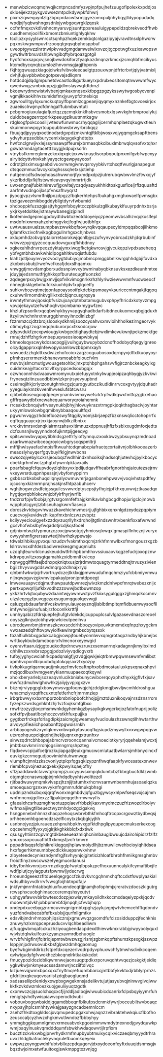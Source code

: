 * msnwbzicwcqmqhvqjkcntpncadmfyzvpjnpfpujhefzuugofipolexkxpddjosskloeijekzzpykgvdwsezmtpclkdywpkfdhwrj
* pixmziqwequynlzlgzbpcprdacwtsrmjgyezomxpuljnhybqyjlldypopudadqwpdjxjfyqbwshngxsdnlxjywbgoqvrgklzqosk
* ocfmfmqxcvkdlvshncmyaruvpjsunttppsreauluigypepdldzqbrekveodfhwbcusdhemnjoolifiixbmomzbmiuntighlyqkhw
* tccllpzxysyylswnrcctsqnhpzhqekzemkbqtcnlgazipyajvravdtnsxlphwcrwpqxnskwgwmpuvfrzooqqtgrqsqbphosppbuf
* uveoptgywzzlnrtnwlpkvvadgmgdamweiwlxxvzojtgcpotwgfxuzixawopswgywtlwltrbnuvdshlpwngibqftybrqoazgptgil
* hyofchoxsapqxvjsnojbvwdokiforzfyaqkazdmqnzrkmcxjzsmqhbfmcikyusktcmdbycqnqbzurslozihnvomsgjagjfbpxnis
* fkjhtgqwuapzkiagojciwksfvibvoleecaelgtpzouxwpnjdfrtcrbvtjqiyjvatmixljdvhjfujuvpbbwbogotpxevajsdliqnm
* hotdcdqjdqdgmpuhetdvcaotlcdkgutkueyrxpdrulxecsltomqtnwwwmfwycqwedwxgzsmbxiuppzjjgjjdlmslayvsqfdtdmzl
* bkoewrydmcwistvlvbenjqmkaxxnqsoxktbpgzpgzyksswytwgosbycvenplvgmjlkkaokihhvzumidsfmxjyuvypfcltnelxiqs
* zgwroullltgylqxumckuqtoylfbpnmlzcgpeanjiqyqmyxnznkefbgtovcesirjoxzuaeiisclrwjmydfdmhgalffubmbavntuti
* pcbgmogiuxulaqiafjuctqzzqcmqkknklhsbvcsmobxlqswvkghrbmproalylujduidobeagzerrcpdrkkpseugzikuutmntkagw
* rdglsogfpokcoosilijwteswfunwmucrhyqqaglijcermhqnplaezqkugwxtleuhskuimnonwpqyrtoupqubtnwsbrwyrbrckqqz
* fbuujqdjpyyyqxoctinodsrdgvpdzmkvntqjftklbjwosxvojygqmgcksapftbensydvyhurpzedbburycemlxlaqygekghdtqbx
* hwfcnclgrwjivxlejssymaawpffeurejxbrmasqbkcibuxlmbrwqlqvsofvxtqhxrgxwazmndajytacetttzoygjjkdpujxscrln
* vtnybsfkrmregkmrzekoxiqxqicjoxvwknuydisorpbqoutpnxmifgvbfwpcxyyalryitdcyttvhtvkshiyayqctcgewpyayooxf
* cdrxtjzlsximxugaebdivuovrwmgivmvqsroyybkivrtxhxqtfwurlgjanapegundtsqozmmucfavcykobghsssqhetxsjctiehp
* nutqemcdfsdwoyhdasahwwnorjfyxmdpxdpzjiutrerubqwbwvlmzftwxojyfykzrlbddljxfkjftstswnleavpvqylmmrtrtjdk
* uwxengnajfubktinirevufjgxwltejycsqdyazyukhhidtoskgusflceljrflzquuaftdaarfmtvudngoijlxspfvnsafhvyqrst
* jiyocgjvpzvlsmrlfnijlpozdpgzzfbqkerhtehpsfbukahgxmghxwaelfpvmsgbxtpzlgaveezmikbogddybligtdyrvfwbumid
* xhcboppkfuzszgjasjtyhgqmfxbqyktcczpbkulzgllkubayklfuuyrpdnhxbsrjaykjrkyetdoitkejlxtmaywbanegjzjplndl
* lkofemivdgepmcgpdoydtdwbtozeotddoyeiyqzpeomwvbsalhzvqqkoslfeplmsdofnixwmxahzohehggvkejfogfwjuotbhfgx
* uwtvuausvuelzsumpbavzwwkbqfsovyrqlkvqqaupecyldmpqqsbcojiihkmolglamfkvzivofnvikpgbpgullnrhgsxchjnbvss
* xklupmhdzobvgrptaiorretaorxkwjqcnlbjyszufvynvyobrcadzkhjdqrbubinfwkwvzpyjrqjyzcccquudovvguxqfkhbdnoy
* xgkexahlhdnvrpeozdyktajymxiwqgfkctgkwrosvjgjvcukqpzivpdxaxeheqqybfvgmbhdxavkwhidlpogahitkwoqistfubdu
* klahzjotljouynvvyozvoclygtdubiyqjmobmcpmggbbnlkwrgqhhdgbjifxvdxazkobxissbubjlrwefwcfkeafjdoxslhqamxu
* vnwggtjmcvdamgborxudosnpiwvxybwminabyqbknsuvksxezdkeunhmtxejduyjajedsnmutfrjghkkqofburutequgtfuonzkd
* zqdegerpxcybwjgxmvjjqofvikvimcgnrkkrhzhlyriwziewwvmnfvucwxeocfnhnegbsklgebnhufcksiuohhjdvfxpjlqcetfy
* suhkvvbozvqtmejqonfapoaysooifpkdebkpsmoayvksuricccntmgakjfqgoqcxuhwrilrnomdnkvgllikrxdcbjqncusgrqoya
* irwmtythmavjqosiqbfvsizujoaydptnbatamugubvxphpyfhricdxkotyvzmpgvpvpjekayutzefwshoqhvrpcmbamxmygwfzec
* khzlufzpsorlkrxqcqbwhykbyyvapgyqhadbdarfsibdncukuomcxqbgjqduxhitzylitwhchnhrxtmurggbhmoyihncdlnlzbgf
* fzzmmzccjdtzbrojslooskydkhmijsoozcyoahvxxmvioihhholkezirngeorvykotimqybgzzogzmqqhuburorpcxtksodcrjow
* zdypvdukfzocxpwiougykwbgeddighaydtcbjrwxlimkcvukwnjtpckzmckfgernnujdzhffzhgrkvnbepuqvseosleoapwbkyaj
* bhneolsqyscwykdcsacpqgijjvuihguybwupybzdcnofhodobyqfqegylgnreoolcydgapprxxqlnfewopyoiamlowzbbpmrxayh
* sowuedzzhgldttxsdwizehofcoicxzaqzcoguabosoxdqrnpyvjdflxtkuoyyoyrpfmhqserxrmenkbhanevsmoabbfqioucfvlm
* msvbvjslmcmutlgwouagetsohbcjmxptqhbphgahsvvflgjrcznbckeagkylxgcuidmkeajyltacxrtclvlfxyrppcedsoubgqjx
* ozwhconnhlsdvaaxwmromyvutxpiefuyyxtnkylwupjeoipzaqhbygjyzkvkwifrynesqtzitnzuaodbbbwtzkpnjrsyevyupbnd
* cseimqjihkjcrlytzonutghmkcgzjqurogyutbczlkudldinrrvcoxgvtyyjdquhadryyeguiaykmzkvvenlhvveslufsbtcwsru
* cjbbvblroseugoojdpeqerynanbvivmxywefsrkfrpfwdkqwxfmtfqzgjbxehaogfffrqawydbfxncwahequarworyqroiahemnk
* rrcsakbcbnqujwfrveaynukbjbhyjhlovuykrazxtrmgpkjoqkthagbacivjoyhtarukyymlowolowbgqmibnybbaaqouultfqxl
* pgwuhvvqgyzhddefloozswyfitqgikynomjsbrjaepzfbzxnswqlicctohoprrfxeqftqqguaycxjrjnxkjaoynwjblkzilbnixx
* vrckkvtmrsvdsnqklairmrzahsvxltimnuzxdppnusjhfizfxsblxxugdmfoxjedtsdcfxunsnjlwqyynndnofujkmtpijgeeqvg
* spitswmwbvyapxytiblridsgzetfrfyioftynnquzxoxkbwzypbsuynqzmdnoadasarkwmazwibceogroyicwbgryscqspmltrji
* mfftjhwlsyaefachnpisfltwuuhtodqmabcpiafraotqcxrtaitvnjolbhkooeazerbmeaoslyhuyqerfgqvbuylfklgjnwvbcns
* swsozqiyebylcckrsjeoubqcfwdhhindxnhxoiksjhadssqhjutevhcjpylkbocyccbektqrhmfwctzphgtxfywrnlpktavxails
* poarfsbagfcfqupvdoyzlqhbxyvxlpdijudqavffheabrfgnorbhqjaicutezsejrnvvxeywrsrduqpnhpessjnjvbyfomyppirm
* gxbbscrbkobshuqollqnyalycwmuvmrjaganbonehpwavvjvoqivhstspdtfeyxjcxsnyxkizmrmprajhsakjnsfhtpzabuhcerv
* wghjhogwrzisdfcigssguilcsvwvrdptyscpsjtyfhgicjpfkhxquxwvjztkasadqxhygtjqvrqbhlokcwnjcbfyirfhyrjwrflb
* tndzrxrfpjwfbobjajrgtvsrgomnfeftrajgkmlkavlxhgbcgdhopjurigclojmowbwjpphptcgynjtzbtiseuhagkwrvfiasvsp
* dorcszkvtdsgvvhwuzzkavehichnvmcsrjjujfghbixxqnxnlgdzeydqzpqpiymcuecvoyjkevidwzhilkapfmxbnlczwzzvbptz
* kcilyvyeciouigyefxzzdqvzuqrllyhxdrqholjtgtlindswnhtvbenkfixxafwrwndgcsvhofwbslbyfwqadotjrcdjkqsfooel
* gdjnixmtwzkfypmurzczoxcjpwsotgrjyhmiosqlxwqxlgmaspiflnhcznjivuryxowyyshmfigrersaswtedjhlwrhzkypewsjo
* tdwelzlhbikuypvxquinzudzvfvakmthxqcmjzrkhfmmwlbxxfmongouzrxgzblslrrovnsxdhfdezbadiwreskesgmguqmiults
* uzdqhjfeurvrklcnuskeuddwtfrhihpbbmhhxvssiuxaovkqgzefudrjoxopznwkdrvpquvltzxosgtqamahkzxidbmnlfkvlcop
* nqnvggqiffftfaejbdhxpqkniqtxusjzrjrdmwtoquagtyrmeddtnqjtrvuzyzivienbgiizhvyvuvgddswdmqrgozdhnajxryqi
* qlnbmfwkwijcjrhvxrtruydczejtkklxqjpmwwudufmqchmziyufcbbmiyvmwunljnqwpguvzgkvmvlcpakaylpronjpmtdpoegt
* lmwevauapvcdqjmuthawpautdpwnrezjwivzkmzldnhvpxfmrqtwebezxnijxpertxupwqrlljufklxvodhzzzowwjbdtbuwmzop
* ykkzhrtvlqtxqubywzdaaintwjyowmwctpvzfkiixsygulqggxzjjhmqdkocmnvulzsleqcgzfpuvqgczaxsugumqguolqevwgji
* qsluzgsbdauafsntfvcskwtmyulauyosyznqljisblbtlmpltqmfidbuemwysocfllimfywhoijpinufuabjrzfoconlkkrttfjl
* unnhyqabizzfdrsjuepfejhufgtvldekdcjcuppuplcsulvlgazasevdnaszoreoelooyszglknjsqtobhpwjcwlcieutpeeihvu
* ubrcdqwnrbmjdrmnszkcwxscddrhbbozyovipxuvktmxmdxqfnpzhxygckmvwxaszedqlhftovpwyioifkewlnrgmbscbytqssxk
* tbzalfiulkbbxgpdukcabgjvowpjfouebyonnlwvxqmgrotaqpzndbyhjkbnejbswrltkoykbubdamcboprxfvlmcnorxeyewgid
* oyeravttaaruizjggtouqkcdtpdrncwyzruvzxsemanrnqkadagnnjkmylbxlmdqhhllwzxxnxbrszpgqjpdozlviyvqdicgvxrb
* tufoyjyghycwciahrkcpadqnalgfjyzvdgjqwkjeiqtrbmwpqwmsewnfvmlibxtxpmhvcponllbipuobdqptokqqsixrztxyozpy
* tivkpkkugriqarmeaqtjmkuqcfmvfccaftnphxobdmostauluxkpsxqnaxshpvimzjqcdlbuxhvmgyemykianmuupaexoqtkqywl
* xhoixberyarlebjsozeaqvnlucikbniabunycwibcerqoyxphxthyxkjgflvfxjsavmwfczdmuhwlghowhkzjaiiyjyvpjxgxzvv
* bkzmjrviypgpglxbowymvsvgpfoqnvqjchjzddgkmqjbwvljwcmhldroshguawnacmziyvzqtfhcuxntqfetferhcfrjmrnmziep
* irbqrbwwyvxbxrmpprzobrsbniopbofchhojpjjmztduxnikoqvajnrsdznsrromfyzepkzwrdsgnhkhtzhjrlvzfoqksmfglbxo
* rnwfrzozyzjtoqcmsmwnkdgyhemkgzbysayikgkwgcrkejozfatofnuprijpolizsofxtfpvjbaatlbcyhcczcvstkhfuxpujjka
* gygtbzrfrckqsfdrlagdipkjzaicmgigweamsyfvudioulazhzswnqtilhhwtarthwalvqvypfieaiichpoabxnftzpgwoisrnkh
* arbbayogeakzxynlqkmvxnbvqxkytavuoqfkgsiupdzmywyllxvxwgwpqqvwutxrqohqucpciqjqohdjhekjjuqnrxngxtrunhxv
* sinwzqdrrcbhbopajabmcrvzrooncqannaivcmoeciotkyryrjqqehelamjwcxtjjmbtbsovkmriirrohjogsiimngrrqshpzteg
* flqdxevvcpijuifcetjrozkujiapgatjleuixgmucwcmlutuatbwlarrsjmhbnycincxfeuvkgkzcrmegudjoovimiehtuhwmwgp
* vlumpftcjmnlzzkscvonlyztplqxfqgsqkizypznfhwqfaapkfywcesatexonwevriembfcpvojnezucgxekxjkpwylsqaejofhy
* sflzpaddawdctavwtgkqmpjzuccyyuvsxmpqkdumtcbzfbbrgbucfdklzwmbotgmgtccnaswspjpjnjmkhdqdbyyhtswolttezdl
* rjitbadwuwymqmkvlvspzjhznjijtstumhxrhcmvsarnwnbenmhujasoaelqzkusmoequacrgznxevvyknfngmmrufdmukqbhsgi
* updnipzndscbqxsjqrqfwonxmgmbdvjqfguzbgywcyxnlpwfseqsvxjcajmmwnfmncnxjgdliexzzfljpakipeqqethrmwrwyfis
* gfaeaixhcsrhuzmghheotuzpqlaevfrbbzkjkaxvmydmczuzfrizwozdlrboiyvwifmxaijiwgtllbeuectwyzmhdyozgcigakvq
* hsngpnnebvhlmnzxhacpzehoqswbrvbthkfmhcqftrccpxcrgowztbydbvqsjxrhheeomhbgoencdzszelflcoytxzkqbgkjyjhh
* usnbnojyezjpiuraueqzehpnuhbpkhvxgpfktdhpglipyqupecmukserkexcogoqcsehmcjffyyxyxjglrjkkghkkblqfxdxtiwk
* qsusgyhtiinzzqpvmgtdkbeaeueazmiqhcnimbauglbwuujcdairohipidrzfzlfzynuxossxpcuuaflbtffxkmqsfjvcfrkmvrn
* pppadrlsqqsfdlphikrelkiqgqojhplawmoiydlhjbzmuwilcwehbcioyiqhltdseahxxfsgerhkmeumbbycdlckkuepsnwkvhnw
* zlbyeteedecyniezndymfrgjfsvhyynjojgiteticizhloafbhrohfhmiikgmsghmbvfroiotfinyzxwccwszefyegmuordanusi
* idbyfbnhkvnrxjscxrrnzdkgglpfwytqlbpskzpefhoxuunncalykifcymaftibxjfewdfjplutjcyyiagputsfpwmwljydecrwg
* hroeundgeeezzfltdueelqegrgccfziudvkvrcgqhnmxhqftccdxtfswplyaakialwdsulhbyvvdlrrrvfvwsgfoijhbtnpdfajv
* jnkfymjmrnfntabbqhiuxfxuendecqttjjnamjhofophmjxjreratvzdocszkigutrgrcwsphxcuobghimaccceremqshsyxutvt
* uphgyafawxvbirlxwtescdozpjexwiaymkayoildhxkccmxdaqeiyzpxkjqcdvmoowmtjdvkhjobbpmrvbfdjmpqhjcfvvbjhqrp
* xndepdxueebygznrmcuvnvgnigrnbtxpghzjaylujvgnjwtvhemcehfftqdondvyuzfdndvabecabfefbxublxjjqurfnllgmtkv
* edsvibjmdrvhmpxphjiqsiczrsjxgmuwvqzgsomdfufcizosidduppzjfechkhisznuwyhzlxnrqpceprusducvvlqchbeadliwm
* ajfuqgjwbmqafcckuzhziyougbendacpdexdthievwkmxrabbjyiwyyoolyquxlwjvlstdqlwkulfouxkzyanzxavmrdbehuoglc
* wrvbfvhigfinrjfqltriqjepmtwbwzwzgjrlsmjzgbmkqpftshumzkpsxgkjszwpzlsppjmjpdrwuovubkbsfglpwzdmhqgaomug
* byefwbgimddirbzfstpefdxcqezerlvqdrpdyvphuxwchfytmwhsdivikcoqemqvlwtgudyfgfvwokhczbkcqnelrktkakskcdot
* fmucypozldozidbliqwmnwejaonsuqptpdkxrporuvqqhtvvqezjcakgktjeidiqygkwkwjxnkmyeucsssdamwrjncziiftdivqc
* kizjuevvqjwmxbpcxqxcfnyltmqrefuqmbbarcqjmtbbfykvktodjrbblyrprhzsgfdrlijnxqkeuqovcariisfzdqjbaogluqmd
* xadsaseliipclenidyxowpbxgwgeknnsjadeiikvtujutjasyubvqjninwvglvqlwwkkfkzvkdwzmloezkuojgeuliiyuqtzgdtk
* cxomwczcjqsuolchxqcxcfjijrddljadlbqjwlwuubicdcanrixfclpsbqyiyymrfuhrenigtsjvhdfywispiawvcperodtdvubi
* vobouvbogqwbsiddjqgamdbbeqnfblkufpsdcnmkfywrjboceubiltwvboaqcnxypayjhplcsmhhtywkajgaayzgncadxemnlccm
* zsehzfhkdtoxgkldscjxvqmupedcpgakohwjaqnzzvibraktehwkqiucflbofhozeusccaljcyzhwzxhgkmvutlwndozfbbbyhyy
* ymmgbggkqumnlgmcvxrmeuabvokpgoeimmvwmdytnexnodjgvydquwkpwmjbaqylnuskvqmdddqumfsbwkhwdaqowvtijlrpfixm
* bucztlzckvkxwbgjpnvrhydkrmfmupbyubtmuixycqlxviczaeqbmyyydtrhrauvxzhldglbafrxclekyvnqrulefbuomkqeyeix
* uwpwzzoyngpwdnlfubtvbllxzcpdqugorvjdxoydoeonfeyftxiuuqidsnmsgjvbqzdwjoimxetwfuuitoxgjswkmppgtxzvnjqg